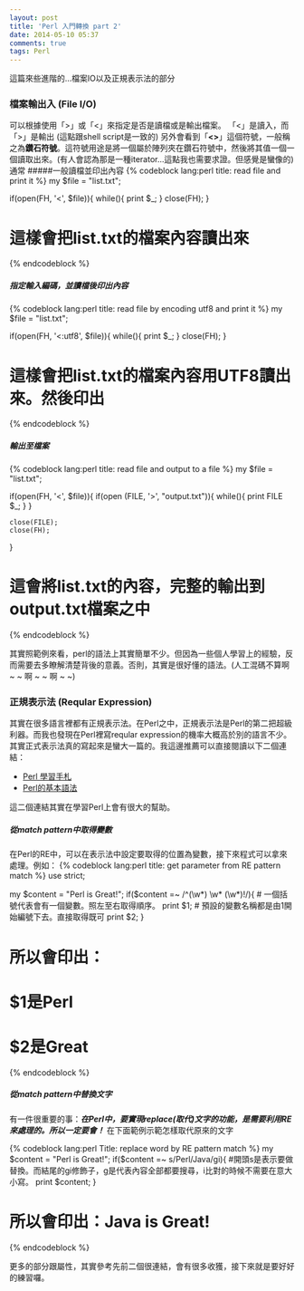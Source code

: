 ```yaml
---
layout: post
title: 'Perl 入門轉換 part 2'
date: 2014-05-10 05:37
comments: true
tags: Perl
---
```

這篇來些進階的...檔案IO以及正規表示法的部分
<!--more-->
### 檔案輸出入 (File I/O)
可以根據使用「>」或「<」來指定是否是讀檔或是輸出檔案。
「<」是讀入，而「>」是輸出 (這點跟shell script是一致的)
另外會看到「**<>**」這個符號，一般稱之為**鑽石符號**。這符號用途是將一個屬於陣列夾在鑽石符號中，然後將其值一個一個讀取出來。(有人會認為那是一種iterator...這點我也需要求證。但感覺是蠻像的)
通常
#####一般讀檔並印出內容
{% codeblock lang:perl title: read file and print it %}
my $file = "list.txt";

if(open(FH, '<', $file)){
    while(<FH>){
        print $_;
    }
    close(FH);
}
# 這樣會把list.txt的檔案內容讀出來
{% endcodeblock %}
##### 指定輸入編碼，並讀檔後印出內容
{% codeblock lang:perl title: read file by encoding utf8 and print it %}
my $file = "list.txt";

if(open(FH, '<:utf8', $file)){
    while(<FH>){
        print $_;
    }
    close(FH);
}
# 這樣會把list.txt的檔案內容用UTF8讀出來。然後印出
{% endcodeblock %}

##### 輸出至檔案
{% codeblock lang:perl title: read file and output to a file %}
my $file = "list.txt";

if(open(FH, '<', $file)){
    if(open (FILE, '>', "output.txt")){
        while(<FH>){
            print FILE $_;
        }
    }

    close(FILE);
    close(FH);
}
# 這會將list.txt的內容，完整的輸出到output.txt檔案之中
{% endcodeblock %}

其實照範例來看，perl的語法上其實簡單不少。但因為一些個人學習上的經驗，反而需要去多瞭解清楚背後的意義。否則，其實是很好懂的語法。(人工混碼不算啊 ~ ~ 啊 ~ ~ 啊 ~ ~)

### 正規表示法 (Reqular Expression)
其實在很多語言裡都有正規表示法。在Perl之中，正規表示法是Perl的第二把超級利器。而我也發現在Perl裡寫reqular expression的機率大概高於別的語言不少。其實正式表示法真的寫起來是蠻大一篇的。我這邊推薦可以直接閱讀以下二個連結：
- [Perl 學習手札](http://perl.hcchien.org/TOC.html "Perl 學習手札")
- [Perl的基本語法](http://ind.ntou.edu.tw/~dada/cgi/Perlsynx.htm "Perl的基本語法")

這二個連結其實在學習Perl上會有很大的幫助。

##### 從match pattern中取得變數
在Perl的RE中，可以在表示法中設定要取得的位置為變數，接下來程式可以拿來處理。例如：
{% codeblock lang:perl title: get parameter from RE pattern match %}
use strict;

my $content = "Perl is Great!";
if($content =~ /^(\w*) \w* (\w*)!/){ # 一個括號代表會有一個變數。照左至右取得順序。
    print $1; # 預設的變數名稱都是由1開始編號下去。直接取得既可
    print $2;
}
# 所以會印出：
# $1是Perl
# $2是Great
{% endcodeblock %}

##### 從match pattern中替換文字
有一件很重要的事：***在Perl中，要實現replace(取代)文字的功能，是需要利用RE來處理的。所以一定要會！***
在下面範例示範怎樣取代原來的文字

{% codeblock lang:perl Title: replace word by RE pattern match %}
my $content = "Perl is Great!";
if($content =~ s/Perl/Java/gi){ 
#開頭s是表示要做替換。而結尾的gi修飾子，g是代表內容全部都要搜尋，i比對的時候不需要在意大小寫。
    print $content;
}
# 所以會印出：Java is Great!
{% endcodeblock %}

更多的部分跟屬性，其實參考先前二個很連結，會有很多收獲，接下來就是要好好的練習囉。